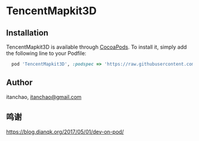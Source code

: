 # TencentMapkit3D
## Installation

TencentMapkit3D is available through [CocoaPods](https://cocoapods.org). To install
it, simply add the following line to your Podfile:

```ruby
  pod 'TencentMapkit3D', :podspec => 'https://raw.githubusercontent.com/itanchao/TencentMapkit3D/master/TencentMapSDK_iOS_3D_v4.2.3.1.podspec'
```

## Author

itanchao, itanchao@gmail.com

## 鸣谢
https://blog.dianqk.org/2017/05/01/dev-on-pod/

